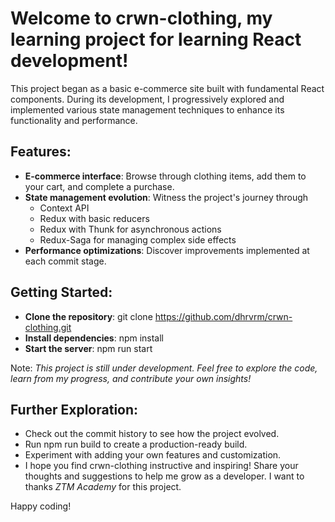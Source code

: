 # Welcome to crwn-clothing, my learning project for learning React development!

This project began as a basic e-commerce site built with fundamental React components. During its development, I progressively explored and implemented various state management techniques to enhance its functionality and performance.

## Features:

- **E-commerce interface**: Browse through clothing items, add them to your cart, and complete a purchase.
- **State management evolution**: Witness the project's journey through
    - Context API
    - Redux with basic reducers
    - Redux with Thunk for asynchronous actions
    - Redux-Saga for managing complex side effects
- **Performance optimizations**: Discover improvements implemented at each commit stage.

## Getting Started:
- **Clone the repository**: git clone https://github.com/dhrvrm/crwn-clothing.git
- **Install dependencies**: npm install
- **Start the server**: npm run start
  
Note: *This project is still under development. Feel free to explore the code, learn from my progress, and contribute your own insights!*

## Further Exploration:

- Check out the commit history to see how the project evolved.
- Run npm run build to create a production-ready build.
- Experiment with adding your own features and customization.
- I hope you find crwn-clothing instructive and inspiring! Share your thoughts and suggestions to help me grow as a developer. I want to thanks *ZTM Academy* for this project.

Happy coding!